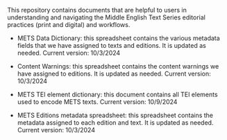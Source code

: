 This repository contains documents that are helpful to users in understanding and navigating the Middle English Text Series editorial practices (print and digital) and workflows.

- METS Data Dictionary: this spreadsheet contains the various metadata fields that we have assigned to texts and editions. It is updated as needed.
Current version: 10/3/2024
- Content Warnings: this spreadsheet contains the content warnings we have assigned to editions. It is updated as needed. Current version: 10/3/2024

- METS TEI element dictionary: this document contains all TEI elements used to encode METS texts. Current version: 10/9/2024

- METS Editions metadata spreadsheet: this spreadsheet contains the metadata assigned to each edition and text. It is updated as needed. Current version: 10/3/2024
